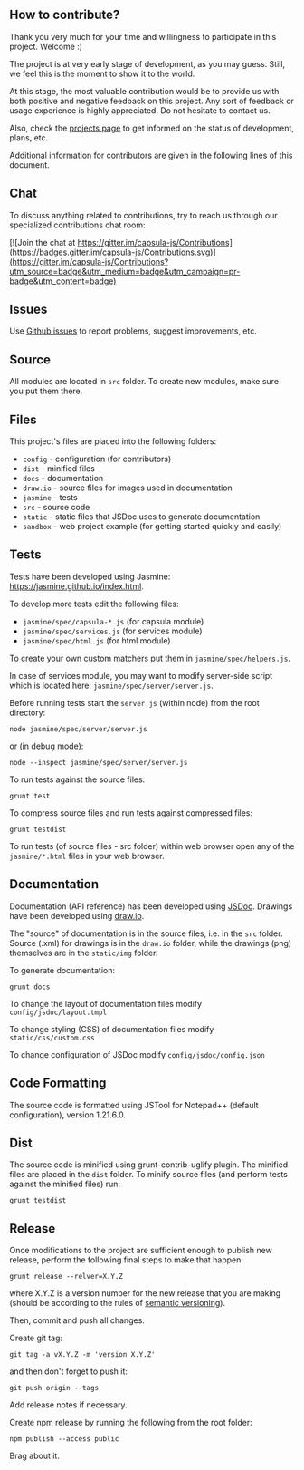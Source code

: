 ## How to contribute?

Thank you very much for your time and willingness to participate in this project. Welcome :)

The project is at very early stage of development, as you may guess. Still, we feel this is the moment to show it to the world.

At this stage, the most valuable contribution would be to provide us with both positive and negative feedback on this project. Any sort of feedback or usage experience is highly appreciated. Do not hesitate to contact us.

Also, check the [projects page](https://github.com/solsoftware/capsula/projects) to get informed on the status of development, plans, etc.

Additional information for contributors are given in the following lines of this document.

## Chat

To discuss anything related to contributions, try to reach us through our specialized contributions chat room:

[![Join the chat at https://gitter.im/capsula-js/Contributions](https://badges.gitter.im/capsula-js/Contributions.svg)](https://gitter.im/capsula-js/Contributions?utm_source=badge&utm_medium=badge&utm_campaign=pr-badge&utm_content=badge)

## Issues

Use [Github issues](https://github.com/solsoftware/capsula/issues) to report problems, suggest improvements, etc.

## Source

All modules are located in `src` folder. To create new modules, make sure you put them there.

## Files

This project's files are placed into the following folders:

- `config` - configuration (for contributors)
- `dist` - minified files
- `docs` - documentation
- `draw.io` - source files for images used in documentation
- `jasmine` - tests
- `src` - source code
- `static` - static files that JSDoc uses to generate documentation
- `sandbox` - web project example (for getting started quickly and easily)

## Tests

Tests have been developed using Jasmine: https://jasmine.github.io/index.html.

To develop more tests edit the following files:

- `jasmine/spec/capsula-*.js` (for capsula module)
- `jasmine/spec/services.js` (for services module)
- `jasmine/spec/html.js` (for html module)

To create your own custom matchers put them in `jasmine/spec/helpers.js`.

In case of services module, you may want to modify server-side script which is located here: `jasmine/spec/server/server.js`.

Before running tests start the `server.js` (within node) from the root directory:

```
node jasmine/spec/server/server.js 
```

or (in debug mode):

```
node --inspect jasmine/spec/server/server.js 
```

To run tests against the source files:

```
grunt test
```

To compress source files and run tests against compressed files:

```
grunt testdist
```

To run tests (of source files - src folder) within web browser open any of the `jasmine/*.html` files in your web browser.

## Documentation

Documentation (API reference) has been developed using [JSDoc](http://usejsdoc.org/). Drawings have been developed using [draw.io](https://www.draw.io/).

The "source" of documentation is in the source files, i.e. in the `src` folder. Source (.xml) for drawings is in the `draw.io` folder, while the drawings (png) themselves are in the `static/img` folder.

To generate documentation:

```
grunt docs
```

To change the layout of documentation files modify `config/jsdoc/layout.tmpl`

To change styling (CSS) of documentation files modify `static/css/custom.css`

To change configuration of JSDoc modify `config/jsdoc/config.json`

## Code Formatting

The source code is formatted using JSTool for Notepad++ (default configuration), version 1.21.6.0.

## Dist

The source code is minified using grunt-contrib-uglify plugin. The minified files are placed in the `dist` folder. To minify source files (and perform tests against the minified files) run:

```
grunt testdist
```

## Release

Once modifications to the project are sufficient enough to publish new release, perform the following final steps to make that happen:

```
grunt release --relver=X.Y.Z
```

where X.Y.Z is a version number for the new release that you are making (should be according to the rules of [semantic versioning](https://semver.org/)).

Then, commit and push all changes.

Create git tag: 

```
git tag -a vX.Y.Z -m 'version X.Y.Z'
```

and then don't forget to push it: 

```
git push origin --tags
```

Add release notes if necessary.

Create npm release by running the following from the root folder: 

```
npm publish --access public
```

Brag about it.